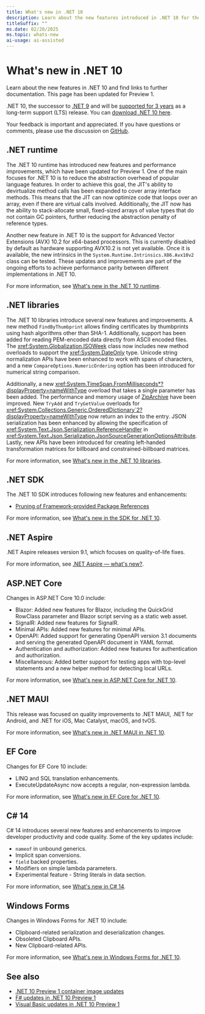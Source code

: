 ```yaml
---
title: What's new in .NET 10
description: Learn about the new features introduced in .NET 10 for the runtime, libraries, and SDK. Also find links to what's new in other areas, such as ASP.NET Core.
titleSuffix: ""
ms.date: 02/20/2025
ms.topic: whats-new
ai-usage: ai-assisted
---
```


# What's new in .NET 10

Learn about the new features in .NET 10 and find links to further documentation. This page has been updated for Preview 1.

.NET 10, the successor to [.NET 9](../dotnet-9/overview.md) and will be [supported for 3 years](https://dotnet.microsoft.com/platform/support/policy/dotnet-core) as a long-term support (LTS) release. You can [download .NET 10 here](https://get.dot.net/10).

Your feedback is important and appreciated. If you have questions or comments, please use the discussion on [GitHub](https://github.com/dotnet/core/discussions/categories/news).

## .NET runtime

The .NET 10 runtime has introduced new features and performance improvements, which have been updated for Preview 1. One of the main focuses for .NET 10 is to reduce the abstraction overhead of popular language features. In order to achieve this goal, the JIT's ability to devirtualize method calls has been expanded to cover array interface methods. This means that the JIT can now optimize code that loops over an array, even if there are virtual calls involved. Additionally, the JIT now has the ability to stack-allocate small, fixed-sized arrays of value types that do not contain GC pointers, further reducing the abstraction penalty of reference types.

Another new feature in .NET 10 is the support for Advanced Vector Extensions (AVX) 10.2 for x64-based processors. This is currently disabled by default as hardware supporting AVX10.2 is not yet available. Once it is available, the new intrinsics in the `System.Runtime.Intrinsics.X86.Avx10v2` class can be tested. These updates and improvements are part of the ongoing efforts to achieve performance parity between different implementations in .NET 10.

For more information, see [What's new in the .NET 10 runtime](runtime.md).

## .NET libraries

The .NET 10 libraries introduce several new features and improvements. A new method `FindByThumbprint` allows finding certificates by thumbprints using hash algorithms other than SHA-1. Additionally, support has been added for reading PEM-encoded data directly from ASCII encoded files. The <xref:System.Globalization.ISOWeek> class now includes new method overloads to support the <xref:System.DateOnly> type. Unicode string normalization APIs have been enhanced to work with spans of characters, and a new `CompareOptions.NumericOrdering` option has been introduced for numerical string comparison.

Additionally, a new <xref:System.TimeSpan.FromMilliseconds*?displayProperty=nameWithType> overload that takes a single parameter has been added. The performance and memory usage of [ZipArchive](xref:System.IO.Compression.ZipArchive) have been improved. New `TryAdd` and `TryGetValue` overloads for <xref:System.Collections.Generic.OrderedDictionary`2?displayProperty=nameWithType> now return an index to the entry. JSON serialization has been enhanced by allowing the specification of <xref:System.Text.Json.Serialization.ReferenceHandler> in <xref:System.Text.Json.Serialization.JsonSourceGenerationOptionsAttribute>. Lastly, new APIs have been introduced for creating left-handed transformation matrices for billboard and constrained-billboard matrices.

For more information, see [What's new in the .NET 10 libraries](libraries.md).

## .NET SDK

The .NET 10 SDK introduces following new features and enhancements:

- [Pruning of Framework-provided Package References](sdk.md#pruning-of-framework-provided-package-references)

For more information, see [What's new in the SDK for .NET 10](sdk.md).

## .NET Aspire

.NET Aspire releases version 9.1, which focuses on quality-of-life fixes.

For more information, see [.NET Aspire — what's new?](https://github.com/dotnet/docs-aspire/blob/main/docs/whats-new/dotnet-aspire-9.1.md).

## ASP.NET Core

Changes in ASP.NET Core 10.0 include:

- Blazor: Added new features for Blazor, including the QuickGrid RowClass parameter and Blazor script serving as a static web asset.
- SignalR: Added new features for SignalR.
- Minimal APIs: Added new features for minimal APIs.
- OpenAPI: Added support for generating OpenAPI version 3.1 documents and serving the generated OpenAPI document in YAML format.
- Authentication and authorization: Added new features for authentication and authorization.
- Miscellaneous: Added better support for testing apps with top-level statements and a new helper method for detecting local URLs.

For more information, see [What's new in ASP.NET Core for .NET 10](/aspnet/core/release-notes/aspnetcore-10.0).

## .NET MAUI

This release was focused on quality improvements to .NET MAUI, .NET for Android, and .NET for iOS, Mac Catalyst, macOS, and tvOS.

For more information, see [What's new in .NET MAUI in .NET 10](/dotnet/maui/whats-new/dotnet-10).

## EF Core

Changes for EF Core 10 include:

- LINQ and SQL translation enhancements.
- ExecuteUpdateAsync now accepts a regular, non-expression lambda.

For more information, see [What's new in EF Core for .NET 10](/ef/core/what-is-new/ef-core-10.0/whatsnew).

## C# 14

C# 14 introduces several new features and enhancements to improve developer productivity and code quality. Some of the key updates include:

- `nameof` in unbound generics.
- Implicit span conversions.
- `field` backed properties.
- Modifiers on simple lambda parameters.
- Experimental feature - String literals in data section.

For more information, see [What's new in C# 14](/dotnet/csharp/whats-new/csharp-14).

## Windows Forms

Changes in Windows Forms for .NET 10 include:

- Clipboard-related serialization and deserialization changes.
- Obsoleted Clipboard APIs.
- New Clipboard-related APIs.

For more information, see [What's new in Windows Forms for .NET 10](/dotnet/desktop/winforms/whats-new/net100).

## See also

- [.NET 10 Preview 1 container image updates](https://github.com/dotnet/core/blob/dotnet10p1/release-notes/10.0/preview/preview1/containers.md)
- [F# updates in .NET 10 Preview 1](https://github.com/dotnet/core/blob/dotnet10p1/release-notes/10.0/preview/preview1/fsharp.md)
- [Visual Basic updates in .NET 10 Preview 1](https://github.com/dotnet/core/blob/dotnet10p1/release-notes/10.0/preview/preview1/visualbasic.md)
